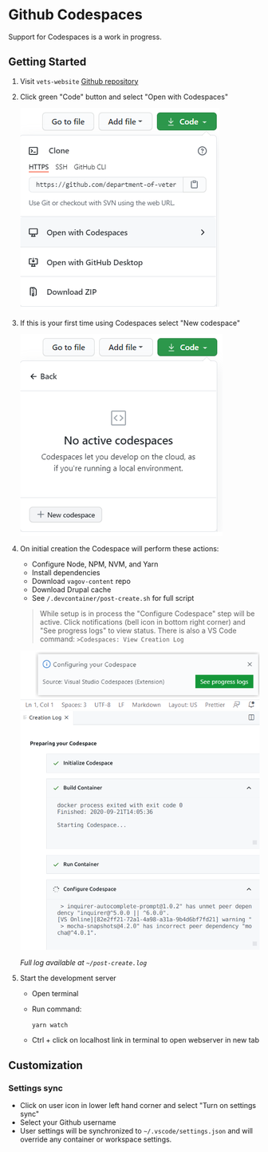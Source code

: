 # Github Codespaces

Support for Codespaces is a work in progress.

## Getting Started

1. Visit `vets-website` [Github repository](https://github.com/department-of-veterans-affairs/vets-website)

1. Click green "Code" button and select "Open with Codespaces"

   ![code menu](./images/codespaces-menu.png)

1. If this is your first time using Codespaces select "New codespace"

   ![new codespace button](./images/codespaces-new-codespace.png)
   
1. On initial creation the Codespace will perform these actions:

   - Configure Node, NPM, NVM, and Yarn
   - Install dependencies
   - Download `vagov-content` repo
   - Download Drupal cache
   - See `/.devcontainer/post-create.sh` for full script

   > While setup is in process the "Configure Codespace" step will be active. Click notifications (bell icon in bottom right corner) and "See progress logs" to view status. There is also a VS Code command: `>Codespaces: View Creation Log`
   
   ![see progress logs](./images/codespaces-progress-logs.png)
   ![creation logs](./images/codespaces-creation-log.png)   

   *Full log available at `~/post-create.log`*

1. Start the development server
   - Open terminal
   - Run command:

      `yarn watch`
   - Ctrl + click on localhost link in terminal to open webserver in new tab

## Customization

### Settings sync

- Click on user icon in lower left hand corner and select "Turn on settings sync"
- Select your Github username
- User settings will be synchronized to `~/.vscode/settings.json` and will override any container or workspace settings.
